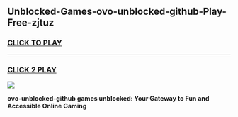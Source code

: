 
## Unblocked-Games-ovo-unblocked-github-Play-Free-zjtuz
<h3>
<a href="https://premium76.site?title=ovo-unblocked-github&ref=19M">CLICK TO PLAY</a></h3>
<hr>

<h3>
<a href="https://premium76.site?title=ovo-unblocked-github&ref=19M">CLICK 2 PLAY</a>
  
</h3>

<a href="https://premium76.site?title=ovo-unblocked-github&ref=19M"><img src="https://clearcache.store/games.png"></a>


**ovo-unblocked-github games unblocked: Your Gateway to Fun and Accessible Online Gaming**
